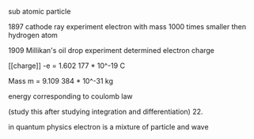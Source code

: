 
sub atomic particle


1897 cathode ray experiment electron with mass 1000 times smaller then hydrogen atom


1909 Millikan's oil drop experiment determined electron charge


[[charge]]   -e = 1.602 177 * 10^-19  C

Mass       m = 9.109 384 * 10^-31 kg




energy corresponding to coulomb law 

(study this after studying integration and differentiation) 22.




in quantum physics electron is a mixture of particle and wave





